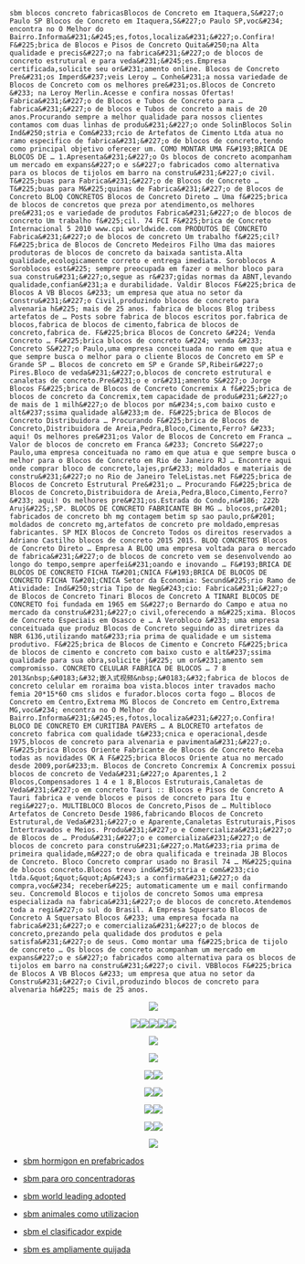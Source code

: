 
```
sbm blocos concreto fabricasBlocos de Concreto em Itaquera,S&#227;o Paulo SP Blocos de Concreto em Itaquera,S&#227;o Paulo SP,voc&#234; encontra no O Melhor do Bairro.Informa&#231;&#245;es,fotos,localiza&#231;&#227;o.Confira! F&#225;brica de Blocos e Pisos de Concreto Quita&#250;na Alta qualidade e precis&#227;o na fabrica&#231;&#227;o de blocos de concreto estrutural e para veda&#231;&#245;es.Empresa certificada,solicite seu or&#231;amento online. Blocos de Concreto Pre&#231;os Imperd&#237;veis Leroy … Conhe&#231;a nossa variedade de Blocos de Concreto com os melhores pre&#231;os.Blocos de Concreto &#233; na Leroy Merlin.Acesse e confira nossas Ofertas! Fabrica&#231;&#227;o de Blocos e Tubos de Concreto para … fabrica&#231;&#227;o de blocos e Tubos de concreto a mais de 20 anos.Procurando sempre a melhor qualidade para nossos clientes contamos com duas linhas de produ&#231;&#227;o onde SolinBlocos Solin Ind&#250;stria e Com&#233;rcio de Artefatos de Cimento Ltda atua no ramo especifico de fabrica&#231;&#227;o de blocos de concreto,tendo como principal objetivo oferecer um. COMO MONTAR UMA F&#193;BRICA DE BLOCOS DE … 1.Apresenta&#231;&#227;o Os blocos de concreto acompanham um mercado em expans&#227;o e s&#227;o fabricados como alternativa para os blocos de tijolos em barro na constru&#231;&#227;o civil. T&#225;buas para Fabrica&#231;&#227;o de Blocos de Concreto … T&#225;buas para M&#225;quinas de Fabrica&#231;&#227;o de Blocos de Concreto BLOQ CONCRETOS Blocos de Concreto Direto … Uma f&#225;brica de blocos de concretos que preza por atendimento,os melhores pre&#231;os e variedade de produtos Fabrica&#231;&#227;o de blocos de concreto Um trabalho f&#225;cil. 74 FCI F&#225;brica de Concreto Internacional 5 2010 www.cpi worldwide.com PRODUTOS DE CONCRETO Fabrica&#231;&#227;o de blocos de concreto Um trabalho f&#225;cil? F&#225;brica de Blocos de Concreto Medeiros Filho Uma das maiores produtoras de blocos de concreto da baixada santista.Alta qualidade,ecologicamente correto e entrega imediata. Soroblocos A Soroblocos est&#225; sempre preocupada em fazer o melhor bloco para sua constru&#231;&#227;o,segue as r&#237;gidas normas da ABNT,levando qualidade,confian&#231;a e durabilidade. Valdir Blocos F&#225;brica de Blocos A VB Blocos &#233; um empresa que atua no setor da Constru&#231;&#227;o Civil,produzindo blocos de concreto para alvenaria h&#225; mais de 25 anos. fabrica de blocos Blog tribess artefatos de … Posts sobre fabrica de blocos escritos por.fabrica de blocos,fabrica de blocos de cimento,fabrica de blocos de concreto,fabrica de. F&#225;brica Blocos de Concreto &#224; Venda Concreto … F&#225;brica blocos de concreto &#224; venda &#233; Concreto S&#227;o Paulo,uma empresa conceituada no ramo em que atua e que sempre busca o melhor para o cliente Blocos de Concreto em SP e Grande SP … Blocos de concreto em SP e Grande SP,Ribeir&#227;o Pires.Bloco de veda&#231;&#227;o,blocos de concreto estrutural e canaletas de concreto.Pre&#231;o e or&#231;amento S&#227;o Jorge Blocos F&#225;brica de Blocos de Concreto Concremix A f&#225;brica de blocos de concreto da Concremix,tem capacidade de produ&#231;&#227;o de mais de 1 milh&#227;o de blocos por m&#234;s,com baixo custo e alt&#237;ssima qualidade al&#233;m de. F&#225;brica de Blocos de Concreto Distribuidora … Procurando F&#225;brica de Blocos de Concreto,Distribuidora de Areia,Pedra,Bloco,Cimento,Ferro? &#233; aqui! Os melhores pre&#231;os Valor de Blocos de Concreto em Franca … Valor de blocos de concreto em Franca &#233; Concreto S&#227;o Paulo,uma empresa conceituada no ramo em que atua e que sempre busca o melhor para o Blocos de Concreto em Rio de Janeiro RJ … Encontre aqui onde comprar bloco de concreto,lajes,pr&#233; moldados e materiais de constru&#231;&#227;o no Rio de Janeiro TeleListas.net F&#225;brica de Blocos de Concreto Estrutural Pre&#231;o … Procurando F&#225;brica de Blocos de Concreto,Distribuidora de Areia,Pedra,Bloco,Cimento,Ferro? &#233; aqui! Os melhores pre&#231;os.Estrada do Condo,n&#186; 222b Aruj&#225;,SP. BLOCOS DE CONCRETO FABRICANTE BH MG … blocos,pr&#201; fabricados de concreto bh mg contagem betim sp sao paulo,pr&#201; moldados de concreto mg,artefatos de concreto pre moldado,empresas fabricantes. SP MIX Blocos de Concreto Todos os direitos reservados a Adriano Castilho blocos de concreto 2015 2015. BLOQ CONCRETOS Blocos de Concreto Direto … Empresa A BLOQ uma empresa voltada para o mercado de fabrica&#231;&#227;o de blocos de concreto vem se desenvolvendo ao longo do tempo,sempre aperfei&#231;oando e inovando … F&#193;BRICA DE BLOCOS DE CONCRETO FICHA T&#201;CNICA F&#193;BRICA DE BLOCOS DE CONCRETO FICHA T&#201;CNICA Setor da Economia: Secund&#225;rio Ramo de Atividade: Ind&#250;stria Tipo de Neg&#243;cio: Fabrica&#231;&#227;o de Blocos de Concreto Tinari Blocos de Concreto A TINARI BLOCOS DE CONCRETO foi fundada em 1965 em S&#227;o Bernardo do Campo e atua no mercado da constru&#231;&#227;o civil,oferecendo a m&#225;xima. Blocos de Concreto Especiais em Osasco e … A Verobloco &#233; uma empresa conceituada que produz Blocos de Concreto seguindo as diretrizes da NBR 6136,utilizando mat&#233;ria prima de qualidade e um sistema produtivo. F&#225;brica de Blocos de Cimento e Concreto F&#225;brica de blocos de cimento e concreto com baixo custo e alt&#237;ssima qualidade para sua obra,solicite j&#225; um or&#231;amento sem compromisso. CONCRETO CELULAR FABRICA DE BLOCOS … 7 8 2013&nbsp;&#0183;&#32;嵌入式视频&nbsp;&#0183;&#32;fabrica de blocos de concreto celular em roraima boa vista.blocos inter travados macho femia 20*15*60 cms slidos e furador.blocos corta fogo … Blocos de Concreto em Centro,Extrema MG Blocos de Concreto em Centro,Extrema MG,voc&#234; encontra no O Melhor do Bairro.Informa&#231;&#245;es,fotos,localiza&#231;&#227;o.Confira! BLOCO DE CONCRETO EM CURITIBA PAVERS … A BLOCRETO artefatos de concreto fabrica com qualidade t&#233;cnica e operacional,desde 1975,blocos de concreto para alvenaria e pavimenta&#231;&#227;o. F&#225;brica Blocos Oriente Fabricante de Blocos de Concreto Receba todas as novidades OK A F&#225;brica Blocos Oriente atua no mercado desde 2009,por&#233;m. Blocos de Concreto Concremix A Concremix possui blocos de concreto de Veda&#231;&#227;o Aparentes,1 2 Blocos,Compensadores 1 4 e 1 8,Blocos Estruturais,Canaletas de Veda&#231;&#227;o em concreto Tauri :: Blocos e Pisos de Concreto A Tauri fabrica e vende blocos e pisos de concreto para Itu e regi&#227;o. MULTIBLOCO Blocos de Concreto,Pisos de … Multibloco Artefatos de Concreto Desde 1986,fabricando Blocos de Concreto Estrutural,de Veda&#231;&#227;o e Aparente,Canaletas Estruturais,Pisos Intertravados e Meios. Produ&#231;&#227;o e Comercializa&#231;&#227;o de Blocos de … Produ&#231;&#227;o e comercializa&#231;&#227;o de blocos de concreto para constru&#231;&#227;o.Mat&#233;ria prima de primeira qualidade,m&#227;o de obra qualificada e treinada JB Blocos de Concreto. Bloco Concreto comprar usado no Brasil 74 … M&#225;quina de blocos concreto.Blocos trevo ind&#250;stria e com&#233;cio ltda.&quot;&quot;&quot;Ap&#243;s a confirma&#231;&#227;o da compra,voc&#234; receber&#225; automaticamente um e mail confirmando seu. Concremold Blocos e tijolos de concreto Somos uma empresa especializada na fabrica&#231;&#227;o de blocos de concreto.Atendemos toda a regi&#227;o sul do Brasil. A Empresa Squersato Blocos de Concreto A Squersato Blocos &#233; uma empresa focada na fabrica&#231;&#227;o e comercializa&#231;&#227;o de blocos de concreto,prezando pela qualidade dos produtos e pela satisfa&#231;&#227;o de seus. Como montar uma f&#225;brica de tijolo de concreto … Os blocos de concreto acompanham um mercado em expans&#227;o e s&#227;o fabricados como alternativa para os blocos de tijolos em barro na constru&#231;&#227;o civil. VBBlocos F&#225;brica de Blocos A VB Blocos &#233; um empresa que atua no setor da Constru&#231;&#227;o Civil,produzindo blocos de concreto para alvenaria h&#225; mais de 25 anos. 
```

<div align="center">

<a href="https://es-crusher.shibang-china.com/github&k=sbm+blocos+concreto+fabricas"><img src="https://static.shibang-china.com/es/crusher/logo.jpg"></a>

<a href="https://es-crusher.shibang-china.com/github&k=sbm+blocos+concreto+fabricas"><img src="https://static.shibang-china.com/es/crusher/index.jpg"></a><a href="https://es-crusher.shibang-china.com/material.htmlgithub&k=sbm+blocos+concreto+fabricas"><img src="https://static.shibang-china.com/es/crusher/material.jpg"></a><a href="https://es-crusher.shibang-china.com/application.htmlgithub&k=sbm+blocos+concreto+fabricas"><img src="https://static.shibang-china.com/es/crusher/application.jpg"></a><a href="https://es-crusher.shibang-china.com/aboutus.htmlgithub&k=sbm+blocos+concreto+fabricas"><img src="https://static.shibang-china.com/es/crusher/aboutus.jpg"></a><a href="https://es-crusher.shibang-china.com/contact.htmlgithub&k=sbm+blocos+concreto+fabricas"><img src="https://static.shibang-china.com/es/crusher/contact.jpg"></a>

<a href="https://es-crusher.shibang-china.com/github&k=sbm+blocos+concreto+fabricas"><img src="https://static.shibang-china.com/es/crusher/banner.jpg"></a>

<a href="https://swt.shibang-china.com/github&k=sbm+blocos+concreto+fabricas"><img src="https://static.shibang-china.com/es/crusher/text.jpg"></a>

<a href="https://swt.shibang-china.com/github&k=sbm+blocos+concreto+fabricas"><img src="https://static.shibang-china.com/es/crusher/chat.jpg"></a><a href="https://es-crusher.shibang-china.com/contact.htmlgithub&k=sbm+blocos+concreto+fabricas"><img src="https://static.shibang-china.com/es/crusher/message.jpg"></a>

<a href="https://es-crusher.shibang-china.com/products/pe.htmlgithub&k=sbm+blocos+concreto+fabricas"><img src="https://static.shibang-china.com/es/crusher/pe.jpg"></a><a href="https://es-crusher.shibang-china.com/products/pf.htmlgithub&k=sbm+blocos+concreto+fabricas"><img src="https://static.shibang-china.com/es/crusher/pf.jpg"></a>

<a href="https://es-crusher.shibang-china.com/products/hpt.htmlgithub&k=sbm+blocos+concreto+fabricas"><img src="https://static.shibang-china.com/es/crusher/hpt.jpg"></a><a href="https://es-crusher.shibang-china.com/products/vsi.htmlgithub&k=sbm+blocos+concreto+fabricas"><img src="https://static.shibang-china.com/es/crusher/vsi.jpg"></a>

<a href="https://es-crusher.shibang-china.com/products/klv.htmlgithub&k=sbm+blocos+concreto+fabricas"><img src="https://static.shibang-china.com/es/crusher/klv.jpg"></a><a href="https://es-crusher.shibang-china.com/products/portable.htmlgithub&k=sbm+blocos+concreto+fabricas"><img src="https://static.shibang-china.com/es/crusher/portable.jpg"></a>

<a href="https://swt.shibang-china.com/github&k=sbm+blocos+concreto+fabricas"><img src="https://static.shibang-china.com/es/crusher/case.jpg"></a>

</div>


* [sbm hormigon en prefabricados](sbm%20hormigon%20en%20prefabricados.md)

* [sbm para oro concentradoras](sbm%20para%20oro%20concentradoras.md)

* [sbm world leading adopted](sbm%20world%20leading%20adopted.md)

* [sbm animales como utilizacion](sbm%20animales%20como%20utilizacion.md)

* [sbm el clasificador expide](sbm%20el%20clasificador%20expide.md)

* [sbm es ampliamente quijada](sbm%20es%20ampliamente%20quijada.md)